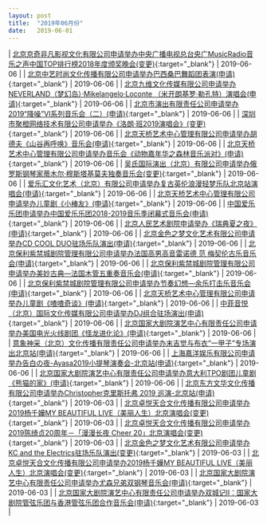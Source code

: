 ```yaml
---
layout: post
title:  "2019年06月份"
date:   2019-06-01
---
```


| [北京京奇非凡影视文化有限公司申请举办中央广播电视总台央广MusicRadio音乐之声中国TOP排行榜2018年度颁奖晚会(变更)](http://www.beijing.gov.cn/zfxxgk/110021/xzspjggs53/2019-06/06/content_0953424cac1a4bcf96a1b64c62ad0070.shtml){:target="_blank"} | 2019-06-06 |
| [北京中艺时尚文化传播有限公司申请举办巴西桑巴舞蹈团表演(申请)](http://www.beijing.gov.cn/zfxxgk/110021/xzspjggs53/2019-06/06/content_71b5a0197ed14da1ad5984cea2d6cbac.shtml){:target="_blank"} | 2019-06-06 |
| [北京九维文化传媒有限公司申请举办NEVERLAND（梦幻岛）·Mikelangelo·Loconte （米开朗基罗·勒孔特）演唱会(申请)](http://www.beijing.gov.cn/zfxxgk/110021/xzspjggs53/2019-06/06/content_72bf8e6c36084eb8b89311f52b7544b6.shtml){:target="_blank"} | 2019-06-06 |
| [北京市演出有限责任公司申请举办2019“降噪”VI系列音乐会（二）(申请)](http://www.beijing.gov.cn/zfxxgk/110021/xzspjggs53/2019-06/06/content_1d7321c0dbbb41a3b7b4a25a3346964d.shtml){:target="_blank"} | 2019-06-06 |
| [深圳市聚橙网络技术有限公司申请举办《洛朗·班2019演唱会》(变更)](http://www.beijing.gov.cn/zfxxgk/110021/xzspjggs53/2019-06/06/content_5c6bca5948a94357ba6c2840b96a2199.shtml){:target="_blank"} | 2019-06-06 |
| [北京天桥艺术中心管理有限公司申请举办胡德夫《山谷再呼唤》音乐会(申请)](http://www.beijing.gov.cn/zfxxgk/110021/xzspjggs53/2019-06/06/content_4442cb145db442308a9b06c73265b21a.shtml){:target="_blank"} | 2019-06-06 |
| [北京天桥艺术中心管理有限公司申请举办音乐会《动物嘉年华之森林音乐派对》(申请)](http://www.beijing.gov.cn/zfxxgk/110021/xzspjggs53/2019-06/06/content_3e538d03b1024563b43bf5274ed4a20b.shtml){:target="_blank"} | 2019-06-06 |
| [吴氏国际演出（北京）有限公司申请举办俄罗斯钢琴家蒂木尔·穆斯塔基莫夫独奏音乐会(变更)](http://www.beijing.gov.cn/zfxxgk/110021/xzspjggs53/2019-06/06/content_439bfaac02504c3aa909a5e21547ffb8.shtml){:target="_blank"} | 2019-06-06 |
| [爱乐汇文化艺术（北京）有限公司申请举办复古英伦浪漫轻梦乐队北京站演唱会(申请)](http://www.beijing.gov.cn/zfxxgk/110021/xzspjggs53/2019-06/06/content_79080507522c49859e68e2038f624eae.shtml){:target="_blank"} | 2019-06-06 |
| [北京天桥艺术中心管理有限公司申请举办儿童剧《小棒友》(申请)](http://www.beijing.gov.cn/zfxxgk/110021/xzspjggs53/2019-06/06/content_c3360dad79da4776a7ddea63d7273407.shtml){:target="_blank"} | 2019-06-06 |
| [中国爱乐乐团申请举办中国爱乐乐团2018-2019音乐季闭幕式音乐会(申请)](http://www.beijing.gov.cn/zfxxgk/110021/xzspjggs53/2019-06/06/content_3010bdeb30c54de0a7ab5c29f130097d.shtml){:target="_blank"} | 2019-06-06 |
| [北京人民艺术剧院申请举办《瑞典夏之夜》(申请)](http://www.beijing.gov.cn/zfxxgk/110021/xzspjggs53/2019-06/06/content_1044a02338d141ee8b6706f0ee702940.shtml){:target="_blank"} | 2019-06-06 |
| [北京金色之梦文化艺术有限公司申请举办CD COOL DUO驻场乐队演出(申请)](http://www.beijing.gov.cn/zfxxgk/110021/xzspjggs53/2019-06/06/content_2fc4730245e04518968f579d98829f47.shtml){:target="_blank"} | 2019-06-06 |
| [北京保利紫禁城剧院管理有限公司申请举办法国高男高音雷诺德 范 梅契伦古乐音乐会(申请)](http://www.beijing.gov.cn/zfxxgk/110021/xzspjggs53/2019-06/06/content_d4683f7a8f1749089e17b1a809bff9ca.shtml){:target="_blank"} | 2019-06-06 |
| [北京保利紫禁城剧院管理有限公司申请举办美妙古典—法国木管五重奏音乐会(申请)](http://www.beijing.gov.cn/zfxxgk/110021/xzspjggs53/2019-06/06/content_1a07093b13834d048ac9943efaad8a7b.shtml){:target="_blank"} | 2019-06-06 |
| [北京保利紫禁城剧院管理有限公司申请举办节奏幻想—余乐打击乐音乐会(申请)](http://www.beijing.gov.cn/zfxxgk/110021/xzspjggs53/2019-06/06/content_0284e310e510455e9eb545f92c4cb797.shtml){:target="_blank"} | 2019-06-06 |
| [北京天桥艺术中心管理有限公司申请举办儿童剧《喳喳奇谈》(申请)](http://www.beijing.gov.cn/zfxxgk/110021/xzspjggs53/2019-06/06/content_d9b4961accd44c67ba55a57c2e762d3d.shtml){:target="_blank"} | 2019-06-06 |
| [中菲音悦（北京）国际文化传媒有限公司申请举办DJ组合驻场演出(申请)](http://www.beijing.gov.cn/zfxxgk/110021/xzspjggs53/2019-06/06/content_93415e7353a043608334df0ad23a07a3.shtml){:target="_blank"} | 2019-06-06 |
| [北京国家大剧院演艺中心有限责任公司申请举办美国电光火线剧团《怪龙进化论》(申请)](http://www.beijing.gov.cn/zfxxgk/110021/xzspjggs53/2019-06/06/content_8bef2d8225eb488ea6681365de09d62b.shtml){:target="_blank"} | 2019-06-06 |
| [意象神采（北京）文化传播有限责任公司申请举办末吉觉与布衣“一甲子”专场演出北京站(申请)](http://www.beijing.gov.cn/zfxxgk/110021/xzspjggs53/2019-06/06/content_784d1e5c6d604ffdbaaa4e039530f311.shtml){:target="_blank"} | 2019-06-06 |
| [上海嘉洋娱乐有限公司申请举办告白の夜-Ayasa2019小提琴演奏会-北京站(申请)](http://www.beijing.gov.cn/zfxxgk/110021/xzspjggs53/2019-06/06/content_6e1b4587807c4c39b97b809a35d8e2e6.shtml){:target="_blank"} | 2019-06-06 |
| [北京国家大剧院演艺中心有限责任公司申请举办意大利TPO剧团儿童剧《熊猫的家》(申请)](http://www.beijing.gov.cn/zfxxgk/110021/xzspjggs53/2019-06/06/content_26d7bd21fb8844a68d160888e836b2cf.shtml){:target="_blank"} | 2019-06-06 |
| [北京东方文华文化传播有限公司申请举办Christopher克里斯托弗 2019 巡演-北京站(申请)](http://www.beijing.gov.cn/zfxxgk/110021/xzspjggs53/2019-06/03/content_8ad56343420644adaf81a987d6b98d6f.shtml){:target="_blank"} | 2019-06-03 |
| [北京卓悦天合文化传播有限公司申请举办2019杨千嬅MY BEAUTIFUL LIVE（美丽人生）北京演唱会(变更)](http://www.beijing.gov.cn/zfxxgk/110021/xzspjggs53/2019-06/03/content_247fafd3c4fd4ff5bc92fb780e67bea6.shtml){:target="_blank"} | 2019-06-03 |
| [北京卓悦天合文化传播有限公司申请举办2019陈绮贞20周年－「漫漫长夜 Cheer 20」北京演唱会(变更)](http://www.beijing.gov.cn/zfxxgk/110021/xzspjggs53/2019-06/03/content_10927414deaf4cfcb5cc276a62039337.shtml){:target="_blank"} | 2019-06-03 |
| [北京金色之梦文化艺术有限公司申请举办KC and the Electrics驻场乐队演出(变更)](http://www.beijing.gov.cn/zfxxgk/110021/xzspjggs53/2019-06/03/content_d7f126018508448f8d6ca2d53089d3a3.shtml){:target="_blank"} | 2019-06-03 |
| [北京卓悦天合文化传播有限公司申请举办2019杨千嬅MY BEAUTIFUL LIVE（美丽人生）北京演唱会(变更)](http://www.beijing.gov.cn/zfxxgk/110021/xzspjggs53/2019-06/03/content_8e047e5e6f474ef89487713968f84970.shtml){:target="_blank"} | 2019-06-03 |
| [北京国家大剧院演艺中心有限责任公司申请举办尤森兄弟双钢琴音乐会(申请)](http://www.beijing.gov.cn/zfxxgk/110021/xzspjggs53/2019-06/03/content_74e5a5e027ac43c48d5c46d51ae1206c.shtml){:target="_blank"} | 2019-06-03 |
| [北京国家大剧院演艺中心有限责任公司申请举办双城记II：国家大剧院管弦乐团与香港管弦乐团合作音乐会(申请)](http://www.beijing.gov.cn/zfxxgk/110021/xzspjggs53/2019-06/03/content_8d95089902c04d9891badd276e7f6a85.shtml){:target="_blank"} | 2019-06-03 |
